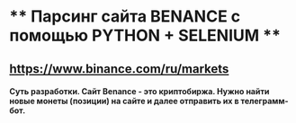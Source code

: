 # ** Парсинг сайта  BENANCE с помощью PYTHON + SELENIUM **

## https://www.binance.com/ru/markets


#### Суть разработки.  Сайт Benance - это криптобиржа. Нужно найти новые монеты (позиции) на сайте и далее отправить их в телеграмм-бот.



